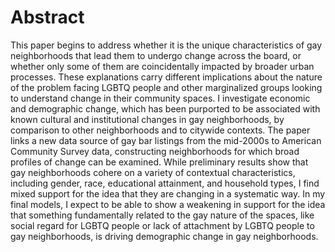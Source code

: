 ---
---

# Abstract

This paper begins to address whether it is the unique characteristics of gay neighborhoods that lead them to undergo change across the board, or whether only some of them are coincidentally impacted by broader urban processes. These explanations carry different implications about the nature of the problem facing LGBTQ people and other marginalized groups looking to understand change in their community spaces. I investigate economic and demographic change, which has been purported to be associated with known cultural and institutional changes in gay neighborhoods, by comparison to other neighborhoods and to citywide contexts. The paper links a new data source of gay bar listings from the mid-2000s to American Community Survey data, constructing neighborhoods for which broad profiles of change can be examined. While preliminary results show that gay neighborhoods cohere on a variety of contextual characteristics, including gender, race, educational attainment, and household types, I find mixed support for the idea that they are changing in a systematic way. In my final models, I expect to be able to show a weakening in support for the idea that something fundamentally related to the gay nature of the spaces, like social regard for LGBTQ people or lack of attachment by LGBTQ people to gay neighborhoods, is driving demographic change in gay neighborhoods.
